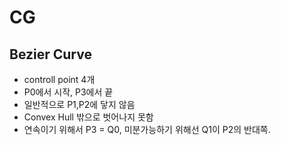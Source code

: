 # CG

## Bezier Curve

- controll point 4개
- P0에서 시작, P3에서 끝
- 일반적으로 P1,P2에 닿지 않음
- Convex Hull 밖으로 벗어나지 못함
- 연속이기 위해서 P3 = Q0, 미분가능하기 위해선 Q1이 P2의 반대쪽.
